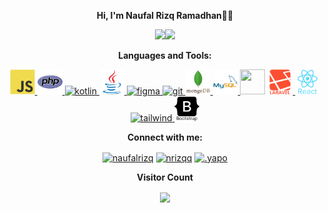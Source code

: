**<p align="center">Hi, I'm Naufal Rizq Ramadhan🙌🏻</p>**

<p align="center">
  <img height="50%" width="auto" src ="https://github-readme-stats.vercel.app/api?username=naufalrizq&hide=contribs,prs,issues&theme=blue-green&bg_color=00000000&hide_border=true"><img height="50%" width="auto" src ="https://github-readme-stats.vercel.app/api/top-langs/?username=naufalrizq&layout=compact&hide_border=true&theme=blue-green&bg_color=00000000&langs_count=6&hide=jupyter%20notebook,tex,css&exclude_repo=Pacman-AI">
</p>


**<p align="center">Languages and Tools:</p>**
 <p align="center">
<!-- Language -->
  <a href="https://developer.mozilla.org/en-US/docs/Web/JavaScript" target="_blank" rel="noreferrer"> <img src="https://raw.githubusercontent.com/devicons/devicon/master/icons/javascript/javascript-original.svg" alt="javascript" width="40" height="40"/> </a> <a href="https://www.php.net" target="_blank" rel="noreferrer"> <img src="https://raw.githubusercontent.com/devicons/devicon/master/icons/php/php-original.svg" alt="php" width="40" height="40"/> </a> <a href="https://kotlinlang.org" target="_blank" rel="noreferrer"> <img src="https://www.vectorlogo.zone/logos/kotlinlang/kotlinlang-icon.svg" alt="kotlin" width="40" height="40"/> </a> <a href="https://www.java.com" target="_blank" rel="noreferrer"> <img src="https://raw.githubusercontent.com/devicons/devicon/master/icons/java/java-original.svg" alt="java" width="40" height="40"/> </a> 
  <a href="https://www.figma.com/" target="_blank" rel="noreferrer"> <img src="https://www.vectorlogo.zone/logos/figma/figma-icon.svg" alt="figma" width="40" height="40"/> </a> <a href="https://git-scm.com/" target="_blank" rel="noreferrer"> <img src="https://www.vectorlogo.zone/logos/git-scm/git-scm-icon.svg" alt="git" width="40" height="40"/> </a> 
  <!-- QL -->
   <a href="https://www.mongodb.com/" target="_blank" rel="noreferrer"> <img src="https://raw.githubusercontent.com/devicons/devicon/master/icons/mongodb/mongodb-original-wordmark.svg" alt="mongodb" width="40" height="40"/> </a> <a href="https://www.mysql.com/" target="_blank" rel="noreferrer"> <img src="https://raw.githubusercontent.com/devicons/devicon/master/icons/mysql/mysql-original-wordmark.svg" alt="mysql" width="40" height="40"/> </a>
   <!--<img src="https://en.m.wikipedia.org/wiki/File:Postgresql_elephant.svg"> -->
<!-- Framework -->
<img src="https://assets.vercel.com/image/upload/v1662130559/nextjs/Icon_light_background.png" height="40" width="40">
<!-- <img src="./images/nextjs.svg" height="40" width="40"> -->
<a href="https://laravel.com/" target="_blank" rel="noreferrer"> <img src="https://raw.githubusercontent.com/devicons/devicon/master/icons/laravel/laravel-plain-wordmark.svg" alt="laravel" width="40" height="40"/> </a> 
<a href="https://reactjs.org/" target="_blank" rel="noreferrer"> <img src="https://raw.githubusercontent.com/devicons/devicon/master/icons/react/react-original-wordmark.svg" alt="react" width="40" height="40"/> </a> 
  <!-- Framework CSS -->
  <a href="https://tailwindcss.com/" target="_blank" rel="noreferrer"> <img src="https://www.vectorlogo.zone/logos/tailwindcss/tailwindcss-icon.svg" alt="tailwind" width="40" height="40"/> </a><a href="https://getbootstrap.com" target="_blank" rel="noreferrer"> <img src="https://raw.githubusercontent.com/devicons/devicon/master/icons/bootstrap/bootstrap-plain-wordmark.svg" alt="bootstrap" width="40" height="40"/> </a> 

   
**<p align="center">Connect with me:</p>**
<p align="center">
<a href="https://linkedin.com/in/naufalrizq" target="blank"><img align="center" src="https://raw.githubusercontent.com/rahuldkjain/github-profile-readme-generator/master/src/images/icons/Social/linked-in-alt.svg" alt="naufalrizq" height="30" width="40" /></a>
<a href="https://instagram.com/nrizqq" target="blank"><img align="center" src="https://raw.githubusercontent.com/rahuldkjain/github-profile-readme-generator/master/src/images/icons/Social/instagram.svg" alt="nrizqq" height="30" width="40" /></a>
<a href="https://discord.gg/.yapo" target="blank"><img align="center" src="https://raw.githubusercontent.com/rahuldkjain/github-profile-readme-generator/master/src/images/icons/Social/discord.svg" alt=".yapo" height="30" width="40" /></a>
</p>

**<p align="center">Visitor Count</p>**
<p align="center">
  <img align ="center" src="https://profile-counter.glitch.me/naufalrizq/count.svg" />
</p>
  </p>



